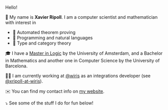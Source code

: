 Hello!

👋 My name is **Xavier Ripoll**.
I am a computer scientist and mathematician with interest in

- 🤖 Automated theorem proving
- 💬 Programming and natural languages
- 🧮 Type and category theory

🎓 I have a [Master in Logic](https://msclogic.illc.uva.nl/) by the University of Amsterdam, and a Bachelor in Mathematics and another one in Computer Science by the University of Barcelona.

🧑‍💻 I am currently working at [@wiris](https://github.com/wiris) as an integrations developer (see [@xripoll-at-wiris](https://github.com/xripoll-at-wiris)).

✉️ You can find my contact info on [my website](https://xavi.rip).

⤵️ See some of the stuff I do for fun below!
